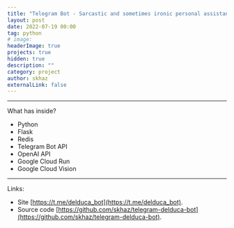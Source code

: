 ```yaml
---
title: "Telegram Bot - Sarcastic and sometimes ironic personal assistant"
layout: post
date: 2022-07-19 00:00
tag: python
# image:
headerImage: true
projects: true
hidden: true
description: ""
category: project
author: skhaz
externalLink: false
---
```


---

What has inside?

-   Python
-   Flask
-   Redis
-   Telegram Bot API
-   OpenAI API
-   Google Cloud Run
-   Google Cloud Vision

---

Links:

-   Site [https://t.me/delduca_bot](https://t.me/delduca_bot).
-   Source code [https://github.com/skhaz/telegram-delduca-bot](https://github.com/skhaz/telegram-delduca-bot).
